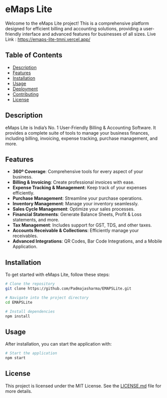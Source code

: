 # eMaps Lite

Welcome to the eMaps Lite project! This is a comprehensive platform designed for efficient billing and accounting solutions, providing a user-friendly interface and advanced features for businesses of all sizes.
Live Link : https://emaps-lite-tmni.vercel.app/

## Table of Contents

- [Description](#description)
- [Features](#features)
- [Installation](#installation)
- [Usage](#usage)
- [Deployment](#deployment)
- [Contributing](#contributing)
- [License](#license)

## Description

eMaps Lite is India’s No. 1 User-Friendly Billing & Accounting Software. It provides a complete suite of tools to manage your business finances, including billing, invoicing, expense tracking, purchase management, and more.

## Features

- **360º Coverage**: Comprehensive tools for every aspect of your business.
- **Billing & Invoicing**: Create professional invoices with ease.
- **Expense Tracking & Management**: Keep track of your expenses efficiently.
- **Purchase Management**: Streamline your purchase operations.
- **Inventory Management**: Manage your inventory seamlessly.
- **Sales Cycle Management**: Optimize your sales processes.
- **Financial Statements**: Generate Balance Sheets, Profit & Loss statements, and more.
- **Tax Management**: Includes support for GST, TDS, and other taxes.
- **Accounts Receivable & Collections**: Efficiently manage your receivables.
- **Advanced Integrations**: QR Codes, Bar Code Integrations, and a Mobile Application.

## Installation

To get started with eMaps Lite, follow these steps:

```bash
# Clone the repository
git clone https://github.com/Padmajasharma/EMAPSLite.git

# Navigate into the project directory
cd EMAPSLite

# Install dependencies
npm install
```

## Usage

After installation, you can start the application with:

```bash
# Start the application
npm start
```


## License

This project is licensed under the MIT License. See the [LICENSE.md](LICENSE.md) file for more details.

